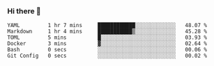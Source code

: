 ### Hi there 👋

<!--
**urzz/urzz** is a ✨ _special_ ✨ repository because its `README.md` (this file) appears on your GitHub profile.

Here are some ideas to get you started:

- 🔭 I’m currently working on ...
- 🌱 I’m currently learning ...
- 👯 I’m looking to collaborate on ...
- 🤔 I’m looking for help with ...
- 💬 Ask me about ...
- 📫 How to reach me: ...
- 😄 Pronouns: ...
- ⚡ Fun fact: ...
-->

<!--START_SECTION:waka-->

```text
YAML         1 hr 7 mins     ████████████░░░░░░░░░░░░░   48.07 %
Markdown     1 hr 4 mins     ███████████▒░░░░░░░░░░░░░   45.28 %
TOML         5 mins          █░░░░░░░░░░░░░░░░░░░░░░░░   03.93 %
Docker       3 mins          ▓░░░░░░░░░░░░░░░░░░░░░░░░   02.64 %
Bash         0 secs          ░░░░░░░░░░░░░░░░░░░░░░░░░   00.06 %
Git Config   0 secs          ░░░░░░░░░░░░░░░░░░░░░░░░░   00.02 %
```

<!--END_SECTION:waka-->
